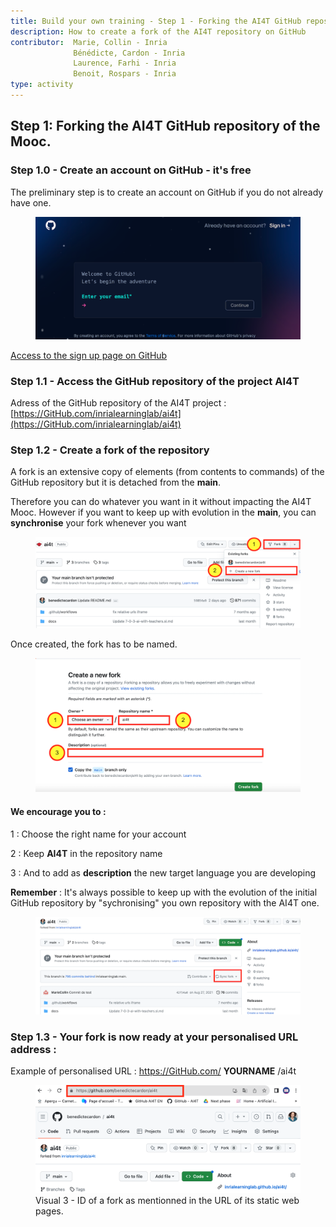 ```yaml
---
title: Build your own training - Step 1 - Forking the AI4T GitHub repository
description: How to create a fork of the AI4T repository on GitHub
contributor:  Marie, Collin - Inria
              Bénédicte, Cardon - Inria
              Laurence, Farhi - Inria
              Benoit, Rospars - Inria
type: activity
---
```

##  Step 1: Forking the AI4T GitHub repository of the Mooc.

### **Step 1.0** - Create an account on GitHub - it's free

The preliminary step is to create an account on GitHub if you do not already have one.

<figure class="image-frame">
    <img src="Images/3.1-creating-account-on-gihtub.png" alt="Creating an account on GitHub - screen caption of GitHub.">
</figure>

[Access to the sign up page on GitHub](https://GitHub.com/signup?return_to=https%3A%2F%2FGitHub.com%2Finrialearninglab%2Fai4t&source=login)

### **Step 1.1** - Access the GitHub repository of the project AI4T

Adress of the GitHub repository of the AI4T project : [https://GitHub.com/inrialearninglab/ai4t](https://GitHub.com/inrialearninglab/ai4t)

### **Step 1.2** - Create a **fork** of the repository

A fork is an extensive copy of elements (from contents to commands) of
the GitHub repository but it is detached from the **main**.

Therefore you can do whatever you want in it without impacting the AI4T Mooc.
However if you want to keep up with evolution in the **main**, you can **synchronise** your fork whenever you want

<figure class="image-frame">
    <img src="Images/3.1-creating-a-fork-on-gihtub.png" alt="Creating an fork on GitHub - screen caption of GitHub">
</figure>

Once created, the fork has to be named.

<figure class="image-frame">
    <img src="Images/3.1-naming-a-fork-on-GitHub.png" alt="Naming a fork on GitHub - screen caption of GitHub">
</figure>


#### We encourage you to :

1 : Choose the right name for your account

2 : Keep **AI4T** in the repository name

3 : And to add as **description** the new target language you are
developing

**Remember** : It's always possible to keep up with the evolution of the initial GitHub repository by "sychronising" you own repository with the AI4T one.
<figure class="image-frame">
    <img src="Images/3.1-synchronising-a-fork-on-GitHub.png" alt="Synchronising a fork on GitHub">
</figure>


### **Step 1.3** - Your fork is now ready at your personalised URL address :

Example of personalised URL : https://GitHub.com/ **YOURNAME** /ai4t

<figure class="image-frame">
    <img src="Images/3.1-ID-of-a-fork-on-GitHub.png" alt="ID a fork on GitHub as mentionned in the URL of its static web pages- screen caption of GitHub">
    <figcaption>Visual 3 - ID of a fork as mentionned in the URL of its static web pages.</figcaption>
</figure>

